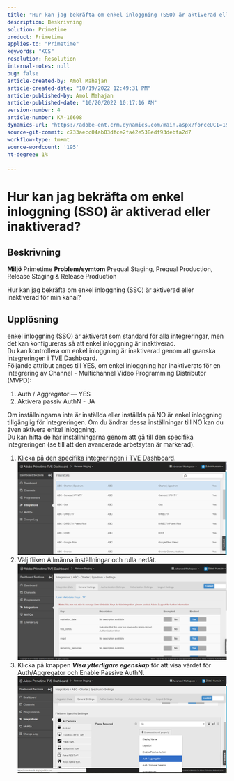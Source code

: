 ```yaml
---
title: "Hur kan jag bekräfta om enkel inloggning (SSO) är aktiverad eller inaktiverad?"
description: Beskrivning
solution: Primetime
product: Primetime
applies-to: "Primetime"
keywords: "KCS"
resolution: Resolution
internal-notes: null
bug: false
article-created-by: Amol Mahajan
article-created-date: "10/19/2022 12:49:31 PM"
article-published-by: Amol Mahajan
article-published-date: "10/20/2022 10:17:16 AM"
version-number: 4
article-number: KA-16608
dynamics-url: "https://adobe-ent.crm.dynamics.com/main.aspx?forceUCI=1&pagetype=entityrecord&etn=knowledgearticle&id=e440ec74-ac4f-ed11-bba2-002248086a27"
source-git-commit: c733aecc04ab03dfce2fa42e538edf93debfa2d7
workflow-type: tm+mt
source-wordcount: '195'
ht-degree: 1%

---
```


# Hur kan jag bekräfta om enkel inloggning (SSO) är aktiverad eller inaktiverad?

## Beskrivning

<b>Miljö</b>
Primetime
<b>Problem/symtom</b>
Prequal Staging, Prequal Production, Release Staging &amp; Release Production

Hur kan jag bekräfta om enkel inloggning (SSO) är aktiverad eller inaktiverad för min kanal?


## Upplösning

enkel inloggning (SSO) är aktiverat som standard för alla integreringar, men det kan konfigureras så att enkel inloggning är inaktiverad.<br>Du kan kontrollera om enkel inloggning är inaktiverad genom att granska integreringen i TVE Dashboard.<br>Följande attribut anges till YES, om enkel inloggning har inaktiverats för en integrering av Channel - Multichannel Video Programming Distributor (MVPD):<br>
1. Auth / Aggregator — YES
2. Aktivera passiv AuthN - JA

Om inställningarna inte är inställda eller inställda på NO är enkel inloggning tillgänglig för integreringen. Om du ändrar dessa inställningar till NO kan du även aktivera enkel inloggning.<br>Du kan hitta de här inställningarna genom att gå till den specifika integreringen (se till att den avancerade arbetsytan är markerad).
1. Klicka på den specifika integreringen i TVE Dashboard.![](assets/6664dc8b-ff71-eb11-a812-00224809a536.png)
2. Välj fliken Allmänna inställningar och rulla nedåt.![](assets/ecedf1a3-ff71-eb11-a812-00224809a536.png)
3. Klicka på knappen <b>*Visa ytterligare egenskap</b>* för att visa värdet för Auth/Aggregator och Enable Passive AuthN. ![](assets/1f33e3d9-ff71-eb11-a812-00224809a536.png)


